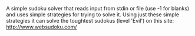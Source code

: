 A simple sudoku solver that reads input from stdin or file (use -1 for blanks) and uses simple strategies for trying to solve it.
Using just these simple strategies it can solve the toughtest sudokus (level 'Evil') on this site: http://www.websudoku.com/
